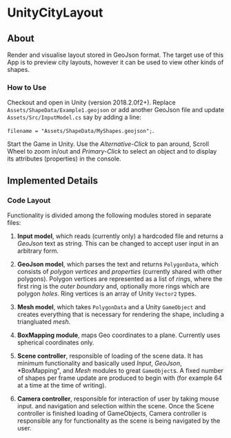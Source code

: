 # UnityCityLayout

## About
Render and visualise layout stored in GeoJson format. The target use of this App is to preview city layouts, however it can be used to view other kinds of shapes.

### How to Use

Checkout and open in Unity (version 2018.2.0f2+). Replace `Assets/ShapeData/Example1.geojson` or add another GeoJson file and update  `Assets/Src/InputModel.cs` say by adding a line:

```filename = "Assets/ShapeData/MyShapes.geojson";```.

Start the Game in Unity. Use the *Alternative-Click* to pan around, Scroll Wheel to zoom in/out and *Primary-Click* to select an object and to display its attributes (properties) in the console.

## Implemented Details

### Code Layout

Functionality is divided among the following modules stored in separate files:

1. **Input model**, which reads (currently only) a hardcoded file and returns a *GeoJson* text as string. This can be changed to accept user input in an arbitrary form.

2. **GeoJson model**, which parses the text and returns `PolygonData`, which consists of *polygon vertices* and *properties* (currently shared with other polygons). Polygon vertices are represented as a list of *ring*s, where the first ring is the *outer boundary* and, optionally more rings which are polygon *holes*. Ring vertices is an array of Unity `Vector2` types.

3. **Mesh model**, which takes `PolygonData` and a Unity `GameObject` and creates everything that is necessary for rendering the shape, including a triangluated *mesh*.

4. **BoxMapping module**, maps Geo coordinates to a plane. Currently uses spherical coordinates only.

5. **Scene controller**, responsible of loading of the scene data. It has minimum functionality and basically used *Input*, *GeoJson*, *BoxMapping", and *Mesh* modules to great `GameObject`s. A fixed number of shapes per frame update are produced to begin with (for example 64 at a time at the time of writing).

6. **Camera controller**, responsible for interaction of user by taking mouse input. and navigation and selection within the scene. Once the Scene controller is finished loading of GameObjects, Camera controller is responsible any for functionality as the scene is being navigated by the user.

